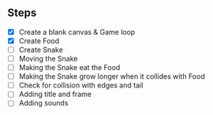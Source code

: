 ## Steps

- [x] Create a blank canvas & Game loop
- [x] Create Food
- [ ] Create Snake
- [ ] Moving the Snake
- [ ] Making the Snake eat the Food
- [ ] Making the Snake grow longer when it collides with Food
- [ ] Check for collision with edges and tail
- [ ] Adding title and frame
- [ ] Adding sounds
